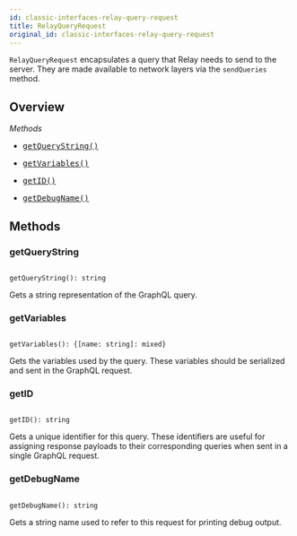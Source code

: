 ```yaml
---
id: classic-interfaces-relay-query-request
title: RelayQueryRequest
original_id: classic-interfaces-relay-query-request
---
```

`RelayQueryRequest` encapsulates a query that Relay needs to send to the server. They are made available to network layers via the `sendQueries` method.

## Overview

_Methods_

<ul className="apiIndex">
  <li>
    <a href="#getquerystring">
      <pre>getQueryString()</pre>
    </a>
  </li>
  <li>
    <a href="#getvariables">
      <pre>getVariables()</pre>
    </a>
  </li>
  <li>
    <a href="#getid">
      <pre>getID()</pre>
    </a>
  </li>
  <li>
    <a href="#getdebugname">
      <pre>getDebugName()</pre>
    </a>
  </li>
</ul>

## Methods

### getQueryString

```

getQueryString(): string

```

Gets a string representation of the GraphQL query.

### getVariables

```

getVariables(): {[name: string]: mixed}
```

Gets the variables used by the query. These variables should be serialized and sent in the GraphQL request.

### getID

```

getID(): string

```

Gets a unique identifier for this query. These identifiers are useful for assigning response payloads to their corresponding queries when sent in a single GraphQL request.

### getDebugName

```

getDebugName(): string

```

Gets a string name used to refer to this request for printing debug output.
